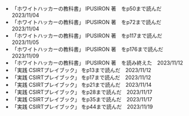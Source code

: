 - 「ホワイトハッカーの教科書」 IPUSIRON 著　をp50まで読んだ　2023/11/04
- 「ホワイトハッカーの教科書」 IPUSIRON 著　をp72まで読んだ　2023/11/04
- 「ホワイトハッカーの教科書」 IPUSIRON 著　をp117まで読んだ　2023/11/05
- 「ホワイトハッカーの教科書」 IPUSIRON 著　をp176まで読んだ　2023/11/09
- 「ホワイトハッカーの教科書」 IPUSIRON 著　を読み終えた　2023/11/12
- 「実践 CSIRTプレイブック」 をp13まで読んだ　2023/11/12
- 「実践 CSIRTプレイブック」 をp17まで読んだ　2023/11/12
- 「実践 CSIRTプレイブック」 をp21まで読んだ　2023/11/14
- 「実践 CSIRTプレイブック」 をp28まで読んだ　2023/11/17
- 「実践 CSIRTプレイブック」 をp35まで読んだ　2023/11/17
- 「実践 CSIRTプレイブック」 をp44まで読んだ　2023/11/19
